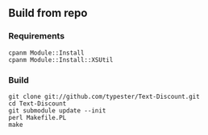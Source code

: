 ## Build from repo

### Requirements

    cpanm Module::Install
    cpanm Module::Install::XSUtil

### Build

    git clone git://github.com/typester/Text-Discount.git
    cd Text-Discount
    git submodule update --init
    perl Makefile.PL
    make

